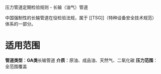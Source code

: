 压力管道定期检验规则 - 长输（油气）管道

中国​​强制性的长输管道在役检验法规​​，属于 [[TSG]]（特种设备安全技术规范）​​ 体系的一部分。

# 适用范围

**管道类型​**​：​**​GA类​**​长输管道
**介质​**​：原油、成品油、天然气、二氧化碳
**压力范围​**​：全范围覆盖


